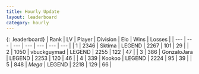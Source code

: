 ```yaml
---
title: Hourly Update
layout: leaderboard
category: hourly
---
```


{: .leaderboard}
| Rank | LV | Player | Division | Elo | Wins | Losses |
| --- | --- | --- | --- | --- | --- | --- |
| <span data-change="0">1</span> | 2346 | <span title="ID: 353063">Sktima</span> | LEGEND | <span data-change="6">2267</span> | <span data-change="1">101</span> | <span data-change="0">29</span> |
| <span data-change="0">2</span> | 1050 | <span title="ID: 418052">vbuckguymad</span> | LEGEND | <span data-change="0">2255</span> | <span data-change="0">122</span> | <span data-change="0">47</span> |
| <span data-change="0">3</span> | 386 | <span title="ID: 650626">GonzaloJara</span> | LEGEND | <span data-change="0">2253</span> | <span data-change="0">120</span> | <span data-change="0">46</span> |
| <span data-change="0">4</span> | 339 | <span title="ID: 598288">Kookoo</span> | LEGEND | <span data-change="0">2224</span> | <span data-change="0">95</span> | <span data-change="0">39</span> |
| <span data-change="0">5</span> | 848 | <span title="ID: 651782">_Mega_</span> | LEGEND | <span data-change="0">2218</span> | <span data-change="0">129</span> | <span data-change="0">66</span> |